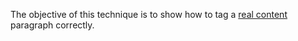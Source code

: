 The objective of this technique is to show how to tag a [real content](https://www.pdfa.org/glossary-of-accessibility-terminology-in-pdf/#real-content) paragraph correctly.
